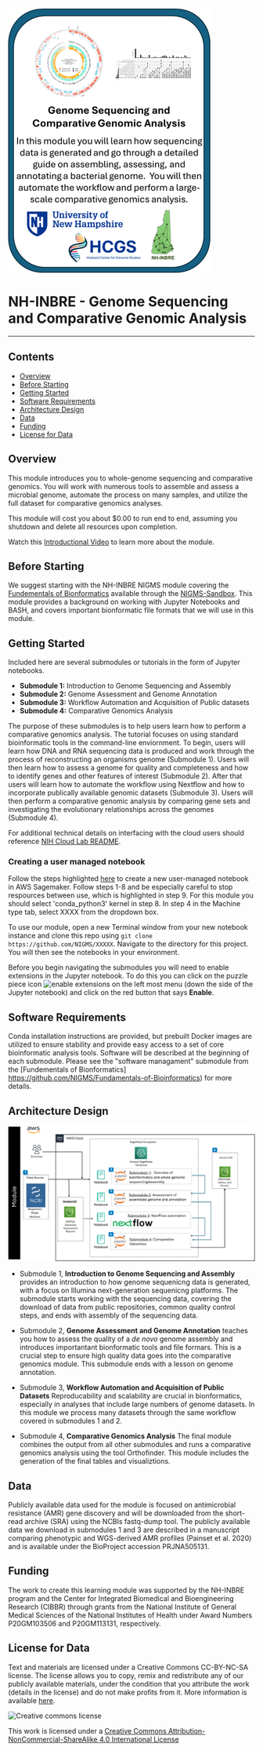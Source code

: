 ![course card](images/nh-course-card.png)

# NH-INBRE - Genome Sequencing and Comparative Genomic Analysis
---------------------------------
## **Contents**

+ [Overview](#overview)
+ [Before Starting](#before-starting)
+ [Getting Started](#getting-started)
+ [Software Requirements](#software-requirements)
+ [Architecture Design](#architecture-design)
+ [Data](#data)
+ [Funding](#funding)
+ [License for Data](#license-for-data)

## **Overview**
This module introduces you to whole-genome sequencing and comparative genomics. You will work with numerous tools to assemble and assess a microbial genome, automate the process on many samples, and utilize the full dataset for comparative genomics analyses.

This module will cost you about $0.00 to run end to end, assuming you shutdown and delete all resources upon completion.

Watch this [Introductional Video]() to learn more about the module.

## **Before Starting**

We suggest starting with the NH-INBRE NIGMS module covering the [Fundementals of Bionformatics](https://github.com/NIGMS/Fundamentals-of-Bioinformatics) available through the [NIGMS-Sandbox](https://github.com/NIGMS/NIGMS-Sandbox). This module provides a background on working with Jupyter Notebooks and BASH, and covers important bionformatic file formats that we will use in this module. 

## **Getting Started**

Included here are several submodules or tutorials in the form of Jupyter notebooks.

- **Submodule 1:** Introduction to Genome Sequencing and Assembly
- **Submodule 2:** Genome Assessment and Genome Annotation
- **Submodule 3:** Workflow Automation and Acquisition of Public datasets
- **Submodule 4:** Comparative Genomics Analysis

The purpose of these submodules is to help users learn how to perform a comparative genomics analysis. The tutorial focuses on using standard bioinformatic tools in the command-line enviornment. To begin, users will learn how DNA and RNA sequencing data is produced and work through the process of reconstructing an organisms genome (Submodule 1). Users will then learn how to assess a genome for quality and completeness and how to identify genes and other features of interest (Submodule 2). After that users will learn how to automate the workflow using Nextflow and how to incorporate publically available genomic datasets (Submodule 3). Users will then perform a comparative genomic analysis by comparing gene sets and investigating the evolutionary relationships across the genomes (Submodule 4).

For additional technical details on interfacing with the cloud users should reference [NIH Cloud Lab README](https://github.com/STRIDES/NIHCloudLabGCP).


### Creating a user managed notebook 

Follow the steps highlighted [here](https://github.com/NIGMS/NIGMS-Sandbox/blob/main/docs/HowToCreateAWSSagemakerNotebooks.md) to create a new user-managed notebook in AWS Sagemaker. Follow steps 1-8 and be especially careful to stop respources between use, which is highlighted in step 9. For this module you should select 'conda_python3' kernel in step 8. In step 4 in the Machine type tab, select XXXX from the dropdown box.

To use our module, open a new Terminal window from your new notebook instance and clone this repo using `git clone https://github.com/NIGMS/XXXXX`. Navigate to the directory for this project. You will then see the notebooks in your environment.

Before you begin navigating the submodules you will need to enable extensions in the Jupyter notebook. To do this you can click on the puzzle piece icon ![enable extensions](images/extension.png) on the left most menu (down the side of the Jupyter notebook) and click on the red button that says **Enable**.  

## **Software Requirements**

Conda installation instructions are provided, but prebuilt Docker images are utilized to ensure stability and provide easy access to a set of core bioinformatic analysis tools. Software will be described at the beginning of each submodule. Please see the "software managament" submodule from the [Fundementals of Bionformatics] https://github.com/NIGMS/Fundamentals-of-Bioinformatics) for more details.


## **Architecture Design**

![workflow diagram](images/nh-architecture-diagram.png)


+ Submodule 1, **Introduction to Genome Sequencing and Assembly** provides an introduction to how genome sequenicng data is generated, with a focus on Illumina next-generation sequenicng platforms. The submodule starts working with the sequencing data, covering the download of data from public repositories, common quality control steps, and ends with assembly of the sequencing data.

+ Submodule 2, **Genome Assessment and Genome Annotation** teaches you how to assess the quality of a *de novo* genome assembly and introduces importantant bionformatic tools and file formars. This is a crucial step to ensure high quality data goes into the comparative genomics module. This submodule ends with a lesson on genome annotation. 

+ Submodule 3, **Workflow Automation and Acquisition of Public Datasets** Reproducability and scalability are crucial in bionformatics, especially in analyses that include large numbers of genome datasets. In this module we process many datasets through the same workflow covered in submodules 1 and 2.

+ Submodule 4, **Comparative Genomics Analysis** The final module combines the output from all other submodules and runs a comparative genomics analysis using the tool Orthofinder. This module includes the generation of the final tables and visualiztions.


## **Data**

Publicly available data used for the module is focused on antimicrobial resistance (AMR) gene discovery and will be downloaded from the short-read archive (SRA) using the NCBIs fastq-dump tool. The publicly available data we download in submodules 1 and 3 are described in a manuscript comparing phenotypic and WGS-derived AMR profiles (Painset et al. 2020) and is available under the BioProject accession PRJNA505131.

## **Funding**

The work to create this learning module was supported by the NH-INBRE program and the Center for Integrated Biomedical and Bioengineering Research (CIBBR) through grants from the National Institute of General Medical Sciences of the National Institutes of Health under Award Numbers P20GM103506 and P20GM113131, respectively.


## **License for Data**

Text and materials are licensed under a Creative Commons CC-BY-NC-SA license. The license allows you to copy, remix and redistribute any of our publicly available materials, under the condition that you attribute the work (details in the license) and do not make profits from it. More information is available [here](https://tilburgsciencehub.com/about/#license).

![Creative commons license](https://i.creativecommons.org/l/by-nc-sa/4.0/88x31.png)

This work is licensed under a [Creative Commons Attribution-NonCommercial-ShareAlike 4.0 International License](http://creativecommons.org/licenses/by-nc-sa/4.0/)
